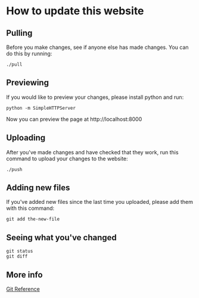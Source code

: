 # How to update this website

## Pulling

Before you make changes, see if anyone else has made changes. You can do this by running:

```
./pull
```

## Previewing

If you would like to preview your changes, please install python and run:

```
python -m SimpleHTTPServer
```

Now you can preview the page at http://localhost:8000

## Uploading

After you've made changes and have checked that they work, run this command to upload your changes to the website:

```
./push
```

## Adding new files

If you've added new files since the last time you uploaded, please add them with this command:

```
git add the-new-file
```

## Seeing what you've changed

```
git status
git diff
```

## More info

[Git Reference](http://gitref.org/)
